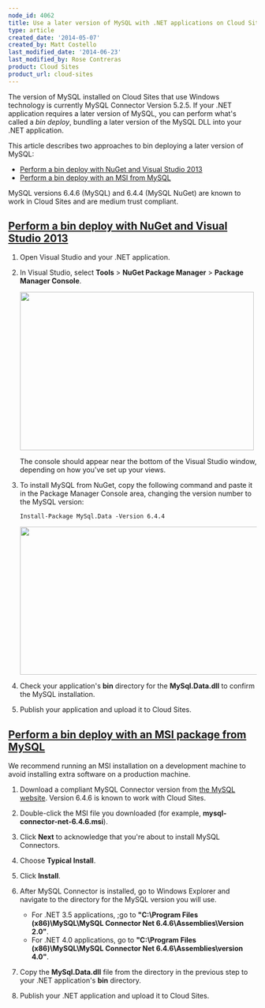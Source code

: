 ```yaml
---
node_id: 4062
title: Use a later version of MySQL with .NET applications on Cloud Sites
type: article
created_date: '2014-05-07'
created_by: Matt Costello
last_modified_date: '2014-06-23'
last_modified_by: Rose Contreras
product: Cloud Sites
product_url: cloud-sites
---
```


The version of MySQL installed on Cloud Sites that use Windows
technology is currently MySQL Connector Version 5.2.5.  If your .NET
application requires a later version of MySQL, you can perform what's
called a *bin deploy*, bundling a later version of the MySQL DLL into
your .NET application.

This article describes two approaches to bin deploying a later version
of MySQL:

-   [Perform a bin deploy with NuGet and Visual Studio
    2013](#visualstudio)
-   [Perform a bin deploy with an MSI from MySQL](#msi)

MySQL versions 6.4.6 (MySQL) and 6.4.4 (MySQL NuGet) are known to work
in Cloud Sites and are medium trust compliant.

[Perform a bin deploy with NuGet and Visual Studio 2013]()
----------------------------------------------------------

1.  Open Visual Studio and your .NET application.

2.  In Visual Studio, select **Tools** &gt; **NuGet Package
    Manager** &gt; **Package Manager Console**.

    <img src="https://8026b2e3760e2433679c-fffceaebb8c6ee053c935e8915a3fbe7.ssl.cf2.rackcdn.com/field/image/packagemanger.png" width="474" height="321" />

    The console should appear near the bottom of the Visual Studio
    window, depending on how you've set up your views.

3.  To install MySQL from NuGet, copy the following command and paste it
    in the Package Manager Console area, changing the version number to
    the MySQL version:

        Install-Package MySql.Data -Version 6.4.4

    <img src="https://8026b2e3760e2433679c-fffceaebb8c6ee053c935e8915a3fbe7.ssl.cf2.rackcdn.com/field/image/console.png" width="650" height="300" />

4.  Check your application's **bin** directory for the
    **MySql.Data.dll** to confirm the MySQL installation.

5.  Publish your application and upload it to Cloud Sites.

[Perform a bin deploy with an MSI package from MySQL]()
-------------------------------------------------------

We recommend running an MSI installation on a development machine to
avoid installing extra software on a production machine.

1.  Download a compliant MySQL Connector version from [the MySQL
    website](http://dev.mysql.com/downloads/connector/net/ "MySql Connector").
    Version 6.4.6 is known to work with Cloud Sites.

2.  Double-click the MSI file you downloaded (for example,
    **mysql-connector-net-6.4.6.msi**).

3.  Click **Next** to acknowledge that you're about to install
    MySQL Connectors.

4.  Choose **Typical Install**.

5.  Click **Install**.

6.  After MySQL Connector is installed, go to Windows Explorer and
    navigate to the directory for the MySQL version you will use.

    -   For .NET 3.5 applications, ;go to **"C:\\Program Files
        (x86)\\MySQL\\MySQL Connector Net 6.4.6\\Assemblies\\Version
        2.0"**.
    -   For .NET 4.0 applications, go to **"C:\\Program Files
        (x86)\\MySQL\\MySQL Connector Net 6.4.6\\Assemblies\\version
        4.0"**.

7.  Copy the **MySql.Data.dll** file from the directory in the previous
    step to your .NET application's **bin** directory.

8.  Publish your .NET application and upload it to Cloud Sites.



